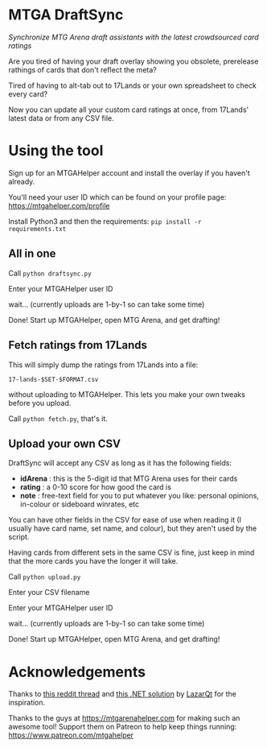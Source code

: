 # MTGA DraftSync
_Synchronize MTG Arena draft assistants with the latest crowdsourced card ratings_

Are you tired of having your draft overlay showing you obsolete, prerelease rathings of cards that don't reflect the meta?

Tired of having to alt-tab out to 17Lands or your own spreadsheet to check every card?

Now you can update all your custom card ratings at once, from 17Lands' latest data or from any CSV file.

# Using the tool
Sign up for an MTGAHelper account and install the overlay if you haven't already.

You'll need your user ID which can be found on your profile page: https://mtgahelper.com/profile

Install Python3 and then the requirements:
`pip install -r requirements.txt`

## All in one
Call `python draftsync.py`

Enter your MTGAHelper user ID

wait... (currently uploads are 1-by-1 so can take some time)

Done! Start up MTGAHelper, open MTG Arena, and get drafting!

## Fetch ratings from 17Lands
This will simply dump the ratings from 17Lands into a file:

`17-lands-$SET-$FORMAT.csv`

without uploading to MTGAHelper. This lets you make your own tweaks before you upload.

Call `python fetch.py`, that's it.

## Upload your own CSV
DraftSync will accept any CSV as long as it has the following fields:
- **idArena** : this is the 5-digit id that MTG Arena uses for their cards
- **rating** : a 0-10 score for how good the card is
- **note** : free-text field for you to put whatever you like: personal opinions, in-colour or sideboard winrates, etc

You can have other fields in the CSV for ease of use when reading it (I usually have card name, set name, and colour), but they aren't used by the script.

Having cards from different sets in the same CSV is fine, just keep in mind that the more cards you have the longer it will take.

Call `python upload.py`

Enter your CSV filename

Enter your MTGAHelper user ID

wait... (currently uploads are 1-by-1 so can take some time)

Done! Start up MTGAHelper, open MTG Arena, and get drafting!

# Acknowledgements
Thanks to [this reddit thread](https://www.reddit.com/r/lrcast/comments/pr8cf9/best_way_to_take_advantage_of_17lands_data_in/) and [this .NET solution](https://github.com/LazarQt/LimitedPower.DraftHelperSync) by [LazarQt](https://github.com/LazarQt) for the inspiration.

Thanks to the guys at https://mtgarenahelper.com for making such an awesome tool! Support them on Patreon to help keep things running: https://www.patreon.com/mtgahelper
